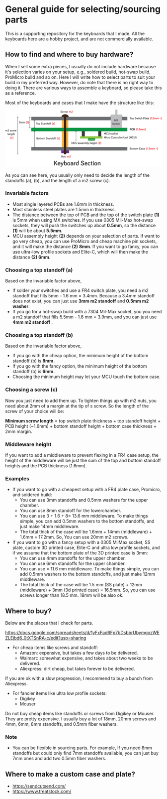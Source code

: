 # General guide for selecting/sourcing parts

This is a supporting repository for the keyboards that I made. All the keyboards here are a hobby project, and are not commercially available. 

## How to find and where to buy hardware?

When I sell some extra pieces, I usually do not include hardware because it's selection varies on your setup, e.g., soldered build, hot-swap build, ProMicro build and so on. Here I will write how to select parts to suit your build in my preferred way. However, do note that there is no right way to doing it. There are various ways to assemble a keyboard, so please take this as a reference. 

Most of the keyboards and cases that I make have the structure like this:

![sectionDiagram](README.assets/sectionDiagram.png)

As you can see here, you usually only need to decide the length of the standoffs (a), (b), and the length of a m2 screw (c). 

### Invariable factors

- Most single layered PCBs are 1.6mm in thickness. 
- Most stainless steel plates are 1.5mm in thickness.
- The distance between the top of PCB and the top of the switch plate **(1)** is 5mm when using MX switches. If you use 0305 Mil-Max hot-swap sockets, they will push the switches up about **0.5mm**, so the distance **(1)** will be about **5.5mm.**
- MCU assembly height **(2)** depends on your selection of parts. If want to go very cheap, you can use ProMicro and cheap machine pin sockets, and it will make the distance **(2)** **8mm**. If you want to go fancy, you can use ultra-low profile sockets and Elite-C, which will then make the distance **(2) 6mm.**

### Choosing a top standoff (a)

Based on the invariable  factor above,

-  If solder your switches and use a FR4 switch plate, you need a m2 standoff that fills 5mm - 1.6 mm = 3.4mm. Because a 3.4mm standoff does not exist, you can just use **3mm m2 standoff** and **0.5mm m2 washer**. 
- If you go for a hot-swap build with a 7304 Mil-Max socket, you you need a m2 standoff that fills 5.5mm - 1.6 mm = 3.9mm, and you can just use **4mm m2 standoff** . 

### Choosing a top standoff (b)

Based on the invariable  factor above,

- If you go with the cheap option, the minimum height of the bottom standoff (b) is **8mm.** 
- If you go with the fancy option, the minimum height of the bottom standoff (b) is **6mm.** 
- Choosing the minimum height may let your MCU touch the bottom case. 

### Choosing a screw (c)

Now you just need to add them up. To tighten things up with m2 nuts, you need about 2mm of a margin at the tip of s screw. So the length of the screw of your choice will be:

**Minimum screw length** = top switch plate thickness + top standoff height + PCB height (~1.6mm) + bottom standoff height + bottom case thickness + 2mm margin.

### Middleware height

If you want to add a middleware to prevent flexing in a FR4 case setup, the height of the middleware will be just the sum of the top and bottom standoff heights and the PCB thickness (1.6mm).

### Examples

- If you want to go with a cheapest setup with a FR4 plate case, Promicro, and soldered build: 
  - You can use 3mm standoffs and 0.5mm washers for the upper chamber.
  - You can use 8mm standoff for the lowerchamber.
  - You can use 3 + 1.6 + 8= 13.6 mm middleware. To make things simple, you can add 0.5mm washers to the bottom standoffs, and just make 14mm middleware.
  - The total thick of the case will be 1.6mm + 14mm (middleware) + 1.6mm = 17.2mm. So, You can use 20mm m2 screws.
- If you want to go with a fancy setup with a 0305 MilMax socket, SS plate, custom 3D printed case, Elite-C and ultra low profile sockets, and if we assume that the bottom plate of the 3D printed case is 3mm:
  - You can use 4mm standoffs for the upper chamber.
  - You can use 6mm standoffs for the upper chamber.
  - You can use   = 11.6 mm middleware. To make things simple, you can add 0.5mm washers to the bottom standoffs, and just make 12mm middleware.
  - The total thick of the case will be 1.5 mm (SS plate) + 12mm (middleware) + 3mm (3d printed case) = 16.5mm. So, you can use screws longer than 18.5 mm. 18mm will be also ok. 

## Where to buy?

Below are the places that I check for parts. 

https://docs.google.com/spreadsheets/d/1yFxFad6Fp7bDsbbrUbymgozWEZLEjbd6_0tXTSnRA-c/edit?usp=sharing

- For cheap items like screws and standoff:
  - Amazon: expensive, but takes a few days to be delivered. 
  - Walmart: somewhat expensive, and takes about two weeks to be delivered.
  - Aliexpress: dirt cheap, but takes forever to be delivered. 

If you are ok with a slow progression, I recommend to buy a bunch from Aliexpress. 

- For fancier items like ultra low profile sockets:
  - Digikey
  - Mouser

Do not buy cheap items like standoffs or screws from Digikey or Mouser. They are pretty expensive. I usually buy a lot of 18mm, 20mm screws and 4mm, 6mm, 8mm standoffs, and 0.5mm fiber washers.

### Note

- You can be flexible in sourcing parts. For example, If you need 8mm standoffs but could only find 7mm standoffs available, you can just buy 7mm ones and add two 0.5mm fiber washers. 



##  Where to make a custom case and plate?

- https://sendcutsend.com/
- https://www.treatstock.com/
